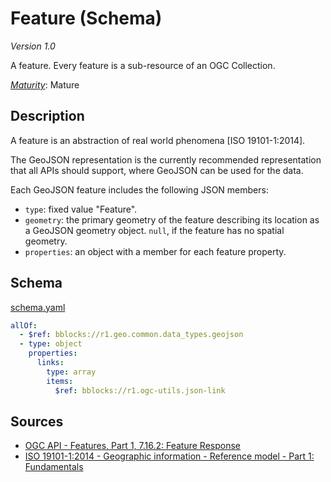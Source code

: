 # Feature (Schema)

*Version 1.0*

A feature. Every feature is a sub-resource of an OGC Collection.

[*Maturity*](https://github.com/cportele/ogcapi-building-blocks#building-block-maturity): Mature

## Description

A feature is an abstraction of real world phenomena [ISO 19101-1:2014].

The GeoJSON representation is the currently recommended representation that all APIs should support, where GeoJSON can
be used for the data.

Each GeoJSON feature includes the following JSON members:

* `type`: fixed value "Feature".
* `geometry`: the primary geometry of the feature describing its location as a GeoJSON geometry object. `null`, if the
  feature has no spatial geometry.
* `properties`: an object with a member for each feature property.
## Schema

[schema.yaml](https://opengeospatial.github.io/bblocks/registereditems/geo/features/feature/schema.yaml)

```yaml
allOf:
  - $ref: bblocks://r1.geo.common.data_types.geojson
  - type: object
    properties:
      links:
        type: array
        items:
          $ref: bblocks://r1.ogc-utils.json-link

```
## Sources

* [OGC API - Features, Part 1, 7.16.2: Feature Response](https://docs.ogc.org/is/17-069r3/17-069r3.html#_response_7)
* [ISO 19101-1:2014 - Geographic information - Reference model - Part 1: Fundamentals](https://www.iso.org/standard/59164.html)
